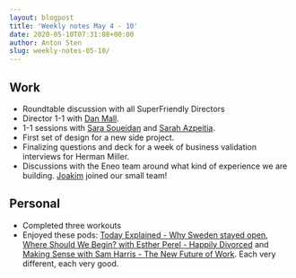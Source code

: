 ```yaml
---
layout: blogpost
title: 'Weekly notes May 4 - 10'
date: 2020-05-10T07:31:08+00:00
author: Anton Sten
slug: weekly-notes-05-10/
---
```


## Work

- Roundtable discussion with all SuperFriendly Directors
- Director 1-1 with [Dan Mall](http://danmall.me).
- 1-1 sessions with [Sara Soueidan](https://www.sarasoueidan.com) and [Sarah Azpeitia](https://www.sarahazpeitia.com).
- First set of design for a new side project.
- Finalizing questions and deck for a week of business validation interviews for Herman Miller.
- Discussions with the Eneo team around what kind of experience we are building. [Joakim](http://joakimekberg.se) joined our small team!


## Personal

- Completed three workouts
- Enjoyed these pods: [Today Explained - Why Sweden stayed open](https://overcast.fm/+WEGlpiQHE), [Where Should We Begin? with Esther Perel - Happily Divorced](https://overcast.fm/+JIS2gVwKA) and [Making Sense with Sam Harris - The New Future of Work](https://overcast.fm/+Ic2gDqyQs). Each very different, each very good.
